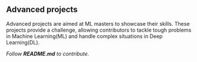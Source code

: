 ## Advanced projects

Advanced projects are aimed at ML masters to showcase their skills. These projects provide a challenge, allowing contributors to tackle tough problems in Machine Learning(ML) and handle complex situations in Deep Learning(DL).

*Follow **README.md** to contribute.*